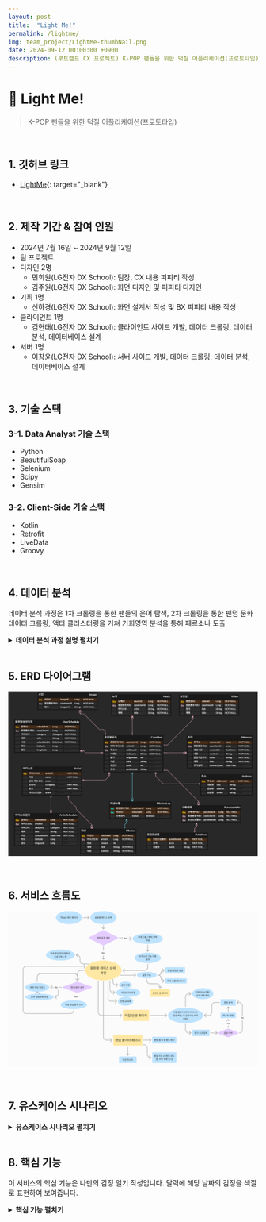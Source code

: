 ```yaml
---
layout: post
title:  "Light Me!"
permalink: /lightme/
img: team_project/LightMe-thumbNail.png
date: 2024-09-12 00:00:00 +0900
description: (부트캠프 CX 프로젝트) K-POP 팬들을 위한 덕질 어플리케이션(프로토타입)
---
```


# :pushpin: Light Me!
> K-POP 팬들을 위한 덕질 어플리케이션(프로토타입)

<br>

## 1. 깃허브 링크
- [LightMe](https://github.com/kimgusxo/CX_TFIsland){: target="_blank"}

<br>

## 2. 제작 기간 & 참여 인원
- 2024년 7월 16일 ~ 2024년 9월 12일
- 팀 프로젝트
- 디자인 2명
  - 민희원(LG전자 DX School): 팀장, CX 내용 피피티 작성
  - 김주원(LG전자 DX School): 화면 디자인 및 피피티 디자인
- 기획 1명
  - 신하경(LG전자 DX School): 화면 설계서 작성 및 BX 피피티 내용 작성
- 클라이언트 1명
  - 김현태(LG전자 DX School): 클라이언트 사이드 개발, 데이터 크롤링, 데이터 분석, 데이터베이스 설계
- 서버 1명
  - 이창윤(LG전자 DX School): 서버 사이드 개발, 데이터 크롤링, 데이터 분석, 데이터베이스 설계

<br>

## 3. 기술 스택
### 3-1. Data Analyst 기술 스택
- Python
- BeautifulSoap
- Selenium
- Scipy
- Gensim

### 3-2. Client-Side 기술 스택
- Kotlin
- Retrofit
- LiveData
- Groovy

<br>

## 4. 데이터 분석
데이터 분석 과정은 1차 크롤링을 통한 팬들의 은어 탐색, 2차 크롤링을 통한 팬덤 문화 데이터 크롤링,
액터 클러스터링을 거쳐 기회영역 분석을 통해 페르소나 도출
<details>
<summary><b>데이터 분석 과정 설명 펼치기</b></summary>
<div markdown="1">

## 4-1. 1차 크롤링
<details>
<summary>
<b>1차 크롤링 펼치기</b>
</summary>
<div markdown="1">
![FirstCrawling](../assets/img/.png)
</div>
</details>

## 4-2. 2차 크롤링
<details>
<summary>
<b>2차 크롤링 펼치기</b>
</summary>
<div markdown="1">
![SecondCrawling](../assets/img/.png)
</div>
</details>

## 4-3. 1차 액션 클러스터링
<details>
<summary>
<b>1차 액션 클러스터링 펼치기</b>
</summary>
<div markdown="1">
![FirstActionClustering](../assets/img/.png)
</div>
</details>

## 4-4. 1차 액션 토픽 분석
<details>
<summary>
<b>1차 액션 토픽 분석 펼치기</b>
</summary>
<div markdown="1">
![FirstActionTopicAnalysis](../assets/img/.png)
</div>
</details>

## 4-5. 2차 액션 클러스터링
<details>
<summary>
<b>2차 액션 클러스터링 펼치기</b>
</summary>
<div markdown="1">
![SecondActionClustering](../assets/img/.png)
</div>
</details>

## 4-6. 2차 액션 토픽 분석
<details>
<summary>
<b>2차 액션 토픽 분석 펼치기</b>
</summary>
<div markdown="1">
![SecondActionTopicAnalysis](../assets/img/.png)
</div>
</details>

## 4-7. 페르소나 도출
<details>
<summary>
<b>페르소나 도출 펼치기</b>
</summary>
<div markdown="1">
![](../assets/img/.png)
</div>
</details>

</div>
</details>

<br>

## 5. ERD 다이어그램
![ERD Diagram](../assets/img/team_project/LightMe-ERDDiagram.png)

<br>

## 6. 서비스 흐름도
![ServiceFlow](../assets/img/team_project/LightMe-ServiceFlow.png)

<br>

## 7. 유스케이스 시나리오
<details>
<summary><b>유스케이스 시나리오 펼치기</b></summary>
<div markdown="1">

## 7-1. 계정 유스케이스 시나리오
<details>

<summary>
  <b>계정 유스케이스 시나리오 보기</b>
</summary>

<div markdown="1">

![UseCase1](../assets/img/team_project/LightMe-UseCase1.png)

</div>
</details>

## 7-2. 설정 유스케이스 시나리오
<details>

<summary>
  <b>설정 유스케이스 시나리오 보기</b>
</summary>

<div markdown="1">

![UseCase2](../assets/img/team_project/LightMe-UseCase2.png)

</div>
</details>

## 7-3. 덕질 유스케이스 시나리오
<details>

<summary>
  <b>덕질 유스케이스 시나리오 보기</b>
</summary>

<div markdown="1">

![UseCase3](../assets/img/team_project/LightMe-UseCase3.png)

</div>
</details>

## 7-4. 팬덤 유스케이스 시나리오
<details>

<summary>
  <b>팬덤 유스케이스 시나리오 보기</b>
</summary>

<div markdown="1">

![UseCase4](../assets/img/team_project/LightMe-UseCase4.png)

</div>
</details>

</div>
</details>

<br>

## 8. 핵심 기능
이 서비스의 핵심 기능은 나만의 감정 일기 작성입니다.
달력에 해당 날짜의 감정을 색깔로 표현하여 보여줍니다.

<details>
<summary><b>핵심 기능 펼치기</b></summary>
<div markdown="1">

## 8-1. 
<details>

<summary>
  <b> 보기</b>
</summary>

<div markdown="1">

![NovelSearch](../assets/img/personal_project/NovelIsland-NovelSearch.png)

</div>
</details>

</div>
</details>

<br>

